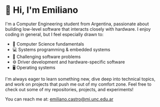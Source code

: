 # 👋 Hi, I'm Emiliano

I'm a Computer Engineering student from Argentina, passionate about building low-level software that interacts closely with hardware. I enjoy coding in general, but I feel especially drawn to:

- 🧠 Computer Science fundamentals  
- 💻 Systems programming & embedded systems  
- 🧩 Challenging software problems  
- ⚙️ Driver development and hardware-specific software  
- 🖥️ Operating systems

I'm always eager to learn something new, dive deep into technical topics, and work on projects that push me out of my comfort zone.
Feel free to check out some of my repositories, projects, and experiments!


You can reach me at: emiliano.castro@mi.unc.edu.ar


